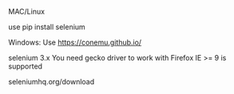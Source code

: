 MAC/Linux

use pip install selenium

Windows:
Use https://conemu.github.io/


selenium 3.x
You need gecko driver to work with Firefox
IE >= 9 is supported

seleniumhq.org/download
